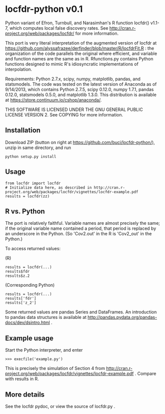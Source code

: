 locfdr-python v0.1
==================

Python variant of Efron, Turnbull, and Narasimhan's R function locfdr() v1.1-7, which computes local false discovery rates. See http://cran.r-project.org/web/packages/locfdr/ for more information.

This port is very literal interpretation of the augmented version of locfdr at https://github.com/alyssafrazee/derfinder/blob/master/R/locfdrFit.R : the organization of the code parallels the original where efficient, and variable and function names are the same as in R. Rfunctions.py contains Python functions designed to mimic R's idiosyncratic implementations of interpolation.

Requirements: Python 2.7.x, scipy, numpy, matplotlib, pandas, and statsmodels. The code was tested on the latest version of Anaconda as of 9/14/2013, which contains Python 2.7.5, scipy 0.12.0, numpy 1.7.1, pandas 0.12.0, statsmodels 0.5.0, and matplotlib 1.3.0. This distribution is available at https://store.continuum.io/cshop/anaconda/.

THIS SOFTWARE IS LICENSED UNDER THE GNU GENERAL PUBLIC LICENSE VERSION 2. See COPYING for more information.

Installation
------------------
Download ZIP (button on right at https://github.com/buci/locfdr-python/), unzip in same directory, and run

    python setup.py install


Usage
-----------------

    from locfdr import locfdr
    # Initialize data here, as described in http://cran.r-project.org/web/packages/locfdr/vignettes/locfdr-example.pdf 
    results = locfdr(zz)

R vs. Python
------------------

The port is relatively faithful. Variable names are almost precisely the same; if the original variable name contained a period, that period is replaced by an underscore in the Python. (So 'Cov2.out' in the R is 'Cov2_out' in the Python.)

To access returned values:

(R)

    results = locfdr(...)
    results$fdr
    results$z.2
	
(Corresponding Python)

    results = locfdr(...)
    results['fdr']
    results['z_2']

Some returned values are pandas Series and DataFrames. An introduction to pandas data structures is available at http://pandas.pydata.org/pandas-docs/dev/dsintro.html .

Example usage
------------------
Start the Python interpreter, and enter

    >>> execfile('example.py')

This is precisely the simulation of Section 4 from http://cran.r-project.org/web/packages/locfdr/vignettes/locfdr-example.pdf . Compare with results in R.

More details
-----------------
See the locfdr pydoc, or view the source of locfdr.py .
